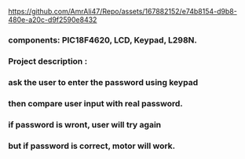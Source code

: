 https://github.com/AmrAli47/Repo/assets/167882152/e74b8154-d9b8-480e-a20c-d9f2590e8432
### components: PIC18F4620, LCD, Keypad, L298N.
### Project description :
### ask the user to enter the password using keypad 
### then compare user input with real password.
### if password is wront, user will try again
### but if password is correct, motor will work.










